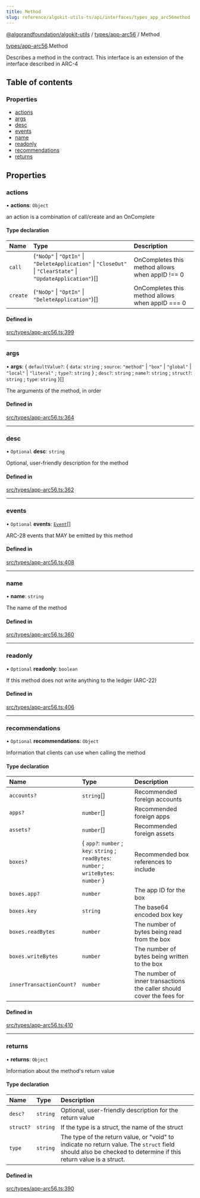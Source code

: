```yaml
---
title: Method
slug: reference/algokit-utils-ts/api/interfaces/types_app_arc56method
---
```


[@algorandfoundation/algokit-utils](/reference/algokit-utils-ts/api/overview) / [types/app-arc56](/reference/algokit-utils-ts/api/modules/types_app_arc56/) / Method

[types/app-arc56](/reference/algokit-utils-ts/api/modules/types_app_arc56/).Method

Describes a method in the contract. This interface is an extension of the interface described in ARC-4

## Table of contents

### Properties

- [actions](#actions)
- [args](#args)
- [desc](#desc)
- [events](#events)
- [name](#name)
- [readonly](#readonly)
- [recommendations](#recommendations)
- [returns](#returns)

## Properties

### actions

• **actions**: `Object`

an action is a combination of call/create and an OnComplete

#### Type declaration

| Name     | Type                                                                                                          | Description                                     |
| :------- | :------------------------------------------------------------------------------------------------------------ | :---------------------------------------------- |
| `call`   | (`"NoOp"` \| `"OptIn"` \| `"DeleteApplication"` \| `"CloseOut"` \| `"ClearState"` \| `"UpdateApplication"`)[] | OnCompletes this method allows when appID !== 0 |
| `create` | (`"NoOp"` \| `"OptIn"` \| `"DeleteApplication"`)[]                                                            | OnCompletes this method allows when appID === 0 |

#### Defined in

[src/types/app-arc56.ts:399](https://github.com/algorandfoundation/algokit-utils-ts/blob/main/src/types/app-arc56.ts#L399)

---

### args

• **args**: \{ `defaultValue?`: \{ `data`: `string` ; `source`: `"method"` \| `"box"` \| `"global"` \| `"local"` \| `"literal"` ; `type?`: `string` } ; `desc?`: `string` ; `name?`: `string` ; `struct?`: `string` ; `type`: `string` }[]

The arguments of the method, in order

#### Defined in

[src/types/app-arc56.ts:364](https://github.com/algorandfoundation/algokit-utils-ts/blob/main/src/types/app-arc56.ts#L364)

---

### desc

• `Optional` **desc**: `string`

Optional, user-friendly description for the method

#### Defined in

[src/types/app-arc56.ts:362](https://github.com/algorandfoundation/algokit-utils-ts/blob/main/src/types/app-arc56.ts#L362)

---

### events

• `Optional` **events**: [`Event`](/reference/algokit-utils-ts/api/interfaces/types_app_arc56event/)[]

ARC-28 events that MAY be emitted by this method

#### Defined in

[src/types/app-arc56.ts:408](https://github.com/algorandfoundation/algokit-utils-ts/blob/main/src/types/app-arc56.ts#L408)

---

### name

• **name**: `string`

The name of the method

#### Defined in

[src/types/app-arc56.ts:360](https://github.com/algorandfoundation/algokit-utils-ts/blob/main/src/types/app-arc56.ts#L360)

---

### readonly

• `Optional` **readonly**: `boolean`

If this method does not write anything to the ledger (ARC-22)

#### Defined in

[src/types/app-arc56.ts:406](https://github.com/algorandfoundation/algokit-utils-ts/blob/main/src/types/app-arc56.ts#L406)

---

### recommendations

• `Optional` **recommendations**: `Object`

Information that clients can use when calling the method

#### Type declaration

| Name                     | Type                                                                                     | Description                                                           |
| :----------------------- | :--------------------------------------------------------------------------------------- | :-------------------------------------------------------------------- |
| `accounts?`              | `string`[]                                                                               | Recommended foreign accounts                                          |
| `apps?`                  | `number`[]                                                                               | Recommended foreign apps                                              |
| `assets?`                | `number`[]                                                                               | Recommended foreign assets                                            |
| `boxes?`                 | \{ `app?`: `number` ; `key`: `string` ; `readBytes`: `number` ; `writeBytes`: `number` } | Recommended box references to include                                 |
| `boxes.app?`             | `number`                                                                                 | The app ID for the box                                                |
| `boxes.key`              | `string`                                                                                 | The base64 encoded box key                                            |
| `boxes.readBytes`        | `number`                                                                                 | The number of bytes being read from the box                           |
| `boxes.writeBytes`       | `number`                                                                                 | The number of bytes being written to the box                          |
| `innerTransactionCount?` | `number`                                                                                 | The number of inner transactions the caller should cover the fees for |

#### Defined in

[src/types/app-arc56.ts:410](https://github.com/algorandfoundation/algokit-utils-ts/blob/main/src/types/app-arc56.ts#L410)

---

### returns

• **returns**: `Object`

Information about the method's return value

#### Type declaration

| Name      | Type     | Description                                                                                                                                                   |
| :-------- | :------- | :------------------------------------------------------------------------------------------------------------------------------------------------------------ |
| `desc?`   | `string` | Optional, user-friendly description for the return value                                                                                                      |
| `struct?` | `string` | If the type is a struct, the name of the struct                                                                                                               |
| `type`    | `string` | The type of the return value, or "void" to indicate no return value. The `struct` field should also be checked to determine if this return value is a struct. |

#### Defined in

[src/types/app-arc56.ts:390](https://github.com/algorandfoundation/algokit-utils-ts/blob/main/src/types/app-arc56.ts#L390)
